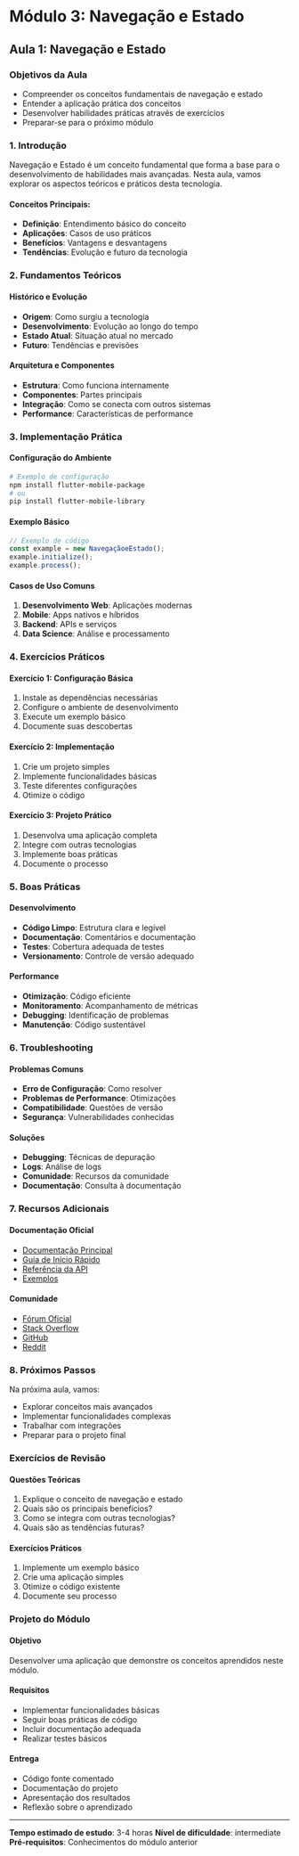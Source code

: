 # Módulo 3: Navegação e Estado
## Aula 1: Navegação e Estado

### Objetivos da Aula
- Compreender os conceitos fundamentais de navegação e estado
- Entender a aplicação prática dos conceitos
- Desenvolver habilidades práticas através de exercícios
- Preparar-se para o próximo módulo

### 1. Introdução

Navegação e Estado é um conceito fundamental que forma a base para o desenvolvimento de habilidades mais avançadas. Nesta aula, vamos explorar os aspectos teóricos e práticos desta tecnologia.

#### Conceitos Principais:
- **Definição**: Entendimento básico do conceito
- **Aplicações**: Casos de uso práticos
- **Benefícios**: Vantagens e desvantagens
- **Tendências**: Evolução e futuro da tecnologia

### 2. Fundamentos Teóricos

#### Histórico e Evolução
- **Origem**: Como surgiu a tecnologia
- **Desenvolvimento**: Evolução ao longo do tempo
- **Estado Atual**: Situação atual no mercado
- **Futuro**: Tendências e previsões

#### Arquitetura e Componentes
- **Estrutura**: Como funciona internamente
- **Componentes**: Partes principais
- **Integração**: Como se conecta com outros sistemas
- **Performance**: Características de performance

### 3. Implementação Prática

#### Configuração do Ambiente
```bash
# Exemplo de configuração
npm install flutter-mobile-package
# ou
pip install flutter-mobile-library
```

#### Exemplo Básico
```javascript
// Exemplo de código
const example = new NavegaçãoeEstado();
example.initialize();
example.process();
```

#### Casos de Uso Comuns
1. **Desenvolvimento Web**: Aplicações modernas
2. **Mobile**: Apps nativos e híbridos
3. **Backend**: APIs e serviços
4. **Data Science**: Análise e processamento

### 4. Exercícios Práticos

#### Exercício 1: Configuração Básica
1. Instale as dependências necessárias
2. Configure o ambiente de desenvolvimento
3. Execute um exemplo básico
4. Documente suas descobertas

#### Exercício 2: Implementação
1. Crie um projeto simples
2. Implemente funcionalidades básicas
3. Teste diferentes configurações
4. Otimize o código

#### Exercício 3: Projeto Prático
1. Desenvolva uma aplicação completa
2. Integre com outras tecnologias
3. Implemente boas práticas
4. Documente o processo

### 5. Boas Práticas

#### Desenvolvimento
- **Código Limpo**: Estrutura clara e legível
- **Documentação**: Comentários e documentação
- **Testes**: Cobertura adequada de testes
- **Versionamento**: Controle de versão adequado

#### Performance
- **Otimização**: Código eficiente
- **Monitoramento**: Acompanhamento de métricas
- **Debugging**: Identificação de problemas
- **Manutenção**: Código sustentável

### 6. Troubleshooting

#### Problemas Comuns
- **Erro de Configuração**: Como resolver
- **Problemas de Performance**: Otimizações
- **Compatibilidade**: Questões de versão
- **Segurança**: Vulnerabilidades conhecidas

#### Soluções
- **Debugging**: Técnicas de depuração
- **Logs**: Análise de logs
- **Comunidade**: Recursos da comunidade
- **Documentação**: Consulta à documentação

### 7. Recursos Adicionais

#### Documentação Oficial
- [Documentação Principal](https://docs.example.com)
- [Guia de Início Rápido](https://docs.example.com/quickstart)
- [Referência da API](https://docs.example.com/api)
- [Exemplos](https://docs.example.com/examples)

#### Comunidade
- [Fórum Oficial](https://forum.example.com)
- [Stack Overflow](https://stackoverflow.com/tags/flutter-mobile)
- [GitHub](https://github.com/flutter-mobile)
- [Reddit](https://reddit.com/r/flutter-mobile)

### 8. Próximos Passos

Na próxima aula, vamos:
- Explorar conceitos mais avançados
- Implementar funcionalidades complexas
- Trabalhar com integrações
- Preparar para o projeto final

### Exercícios de Revisão

#### Questões Teóricas
1. Explique o conceito de navegação e estado
2. Quais são os principais benefícios?
3. Como se integra com outras tecnologias?
4. Quais são as tendências futuras?

#### Exercícios Práticos
1. Implemente um exemplo básico
2. Crie uma aplicação simples
3. Otimize o código existente
4. Documente seu processo

### Projeto do Módulo

#### Objetivo
Desenvolver uma aplicação que demonstre os conceitos aprendidos neste módulo.

#### Requisitos
- Implementar funcionalidades básicas
- Seguir boas práticas de código
- Incluir documentação adequada
- Realizar testes básicos

#### Entrega
- Código fonte comentado
- Documentação do projeto
- Apresentação dos resultados
- Reflexão sobre o aprendizado

---

**Tempo estimado de estudo**: 3-4 horas
**Nível de dificuldade**: intermediate
**Pré-requisitos**: Conhecimentos do módulo anterior
